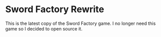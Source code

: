# Sword Factory Rewrite 

This is the latest copy of the Sword Factory game. I no longer need this game so I decided to open source it.
